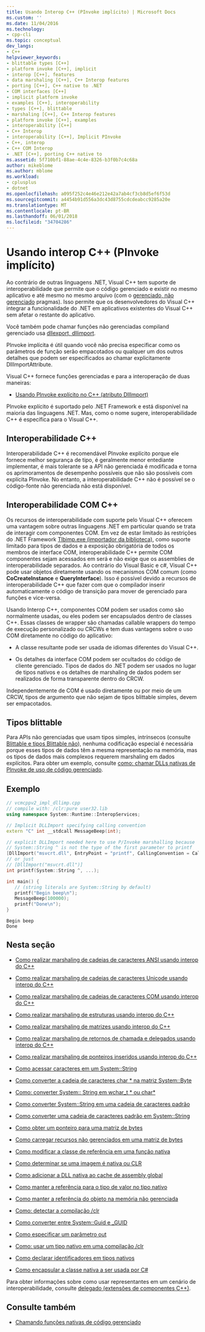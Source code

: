 ```yaml
---
title: Usando Interop C++ (PInvoke implícito) | Microsoft Docs
ms.custom: ''
ms.date: 11/04/2016
ms.technology:
- cpp-cli
ms.topic: conceptual
dev_langs:
- C++
helpviewer_keywords:
- blittable types [C++]
- platform invoke [C++], implicit
- interop [C++], features
- data marshaling [C++], C++ Interop features
- porting [C++], C++ native to .NET
- COM interfaces [C++]
- implicit platform invoke
- examples [C++], interoperability
- types [C++], blittable
- marshaling [C++], C++ Interop features
- platform invoke [C++], examples
- interoperability [C++]
- C++ Interop
- interoperability [C++], Implicit PInvoke
- C++, interop
- C++ COM Interop
- .NET [C++], porting C++ native to
ms.assetid: 5f710bf1-88ae-4c4e-8326-b3f0b7c4c68a
author: mikeblome
ms.author: mblome
ms.workload:
- cplusplus
- dotnet
ms.openlocfilehash: a095f252c4e46e212e42a7ab4cf3cb8d5ef6f53d
ms.sourcegitcommit: a4454b91d556a3dc43d8755cdcdeabcc9285a20e
ms.translationtype: MT
ms.contentlocale: pt-BR
ms.lasthandoff: 06/01/2018
ms.locfileid: "34704286"
---
```

# <a name="using-c-interop-implicit-pinvoke"></a>Usando interop C++ (PInvoke implícito)

Ao contrário de outras linguagens .NET, Visual C++ tem suporte de interoperabilidade que permite que o código gerenciado e existir no mesmo aplicativo e até mesmo no mesmo arquivo (com o [gerenciado, não gerenciado](../preprocessor/managed-unmanaged.md) pragmas). Isso permite que os desenvolvedores do Visual C++ integrar a funcionalidade do .NET em aplicativos existentes do Visual C++ sem afetar o restante do aplicativo.

Você também pode chamar funções não gerenciadas compiland gerenciado usa [dllexport, dllimport](../cpp/dllexport-dllimport.md).

PInvoke implícita é útil quando você não precisa especificar como os parâmetros de função serão empacotados ou qualquer um dos outros detalhes que podem ser especificados ao chamar explicitamente DllImportAttribute.

Visual C++ fornece funções gerenciadas e para a interoperação de duas maneiras:

- [Usando PInvoke explícito no C++ (atributo DllImport)](../dotnet/using-explicit-pinvoke-in-cpp-dllimport-attribute.md)

PInvoke explícito é suportado pelo .NET Framework e está disponível na maioria das linguagens .NET. Mas, como o nome sugere, interoperabilidade C++ é específica para o Visual C++.

## <a name="c-interop"></a>Interoperabilidade C++

Interoperabilidade C++ é recomendável PInvoke explícito porque ele fornece melhor segurança de tipo, é geralmente menor entediante implementar, é mais tolerante se a API não gerenciada é modificada e torna os aprimoramentos de desempenho possíveis que não são possíveis com explícita PInvoke. No entanto, a interoperabilidade C++ não é possível se o código-fonte não gerenciada não está disponível.

## <a name="c-com-interop"></a>Interoperabilidade COM C++

Os recursos de interoperabilidade com suporte pelo Visual C++ oferecem uma vantagem sobre outras linguagens .NET em particular quando se trata de interagir com componentes COM. Em vez de estar limitado às restrições do .NET Framework [Tlbimp.exe (importador da biblioteca)](/dotnet/framework/tools/tlbimp-exe-type-library-importer), como suporte limitado para tipos de dados e a exposição obrigatória de todos os membros de interface COM, interoperabilidade C++ permite COM componentes sejam acessados em será e não exige que os assemblies de interoperabilidade separados. Ao contrário do Visual Basic e c#, Visual C++ pode usar objetos diretamente usando os mecanismos COM comum (como **CoCreateInstance** e **QueryInterface**). Isso é possível devido a recursos de interoperabilidade C++ que fazer com que o compilador inserir automaticamente o código de transição para mover de gerenciado para funções e vice-versa.

Usando Interop C++, componentes COM podem ser usados como são normalmente usadas, ou eles podem ser encapsulados dentro de classes C++. Essas classes de wrapper são chamadas callable wrappers do tempo de execução personalizado ou CRCWs e tem duas vantagens sobre o uso COM diretamente no código do aplicativo:

- A classe resultante pode ser usada de idiomas diferentes do Visual C++.

- Os detalhes da interface COM podem ser ocultados do código de cliente gerenciado. Tipos de dados do .NET podem ser usados no lugar de tipos nativos e os detalhes de marshaling de dados podem ser realizados de forma transparente dentro do CRCW.

Independentemente de COM é usado diretamente ou por meio de um CRCW, tipos de argumento que não sejam de tipos blittable simples, devem ser empacotados.

## <a name="blittable-types"></a>Tipos blittable

Para APIs não gerenciadas que usam tipos simples, intrínsecos (consulte [Blittable e tipos Blittable não](/dotnet/framework/interop/blittable-and-non-blittable-types)), nenhuma codificação especial é necessária porque esses tipos de dados têm a mesma representação na memória, mas os tipos de dados mais complexos requerem marshaling em dados explícitos. Para obter um exemplo, consulte [como: chamar DLLs nativas de PInvoke de uso de código gerenciado](../dotnet/how-to-call-native-dlls-from-managed-code-using-pinvoke.md).

## <a name="example"></a>Exemplo

```cpp
// vcmcppv2_impl_dllimp.cpp
// compile with: /clr:pure user32.lib
using namespace System::Runtime::InteropServices;

// Implicit DLLImport specifying calling convention
extern "C" int __stdcall MessageBeep(int);

// explicit DLLImport needed here to use P/Invoke marshalling because
// System::String ^ is not the type of the first parameter to printf
[DllImport("msvcrt.dll", EntryPoint = "printf", CallingConvention = CallingConvention::Cdecl,  CharSet = CharSet::Ansi)]
// or just
// [DllImport("msvcrt.dll")]
int printf(System::String ^, ...);

int main() {
   // (string literals are System::String by default)
   printf("Begin beep\n");
   MessageBeep(100000);
   printf("Done\n");
}
```

```Output
Begin beep
Done
```

## <a name="in-this-section"></a>Nesta seção

- [Como realizar marshaling de cadeias de caracteres ANSI usando interop do C++](../dotnet/how-to-marshal-ansi-strings-using-cpp-interop.md)

- [Como realizar marshaling de cadeias de caracteres Unicode usando interop do C++](../dotnet/how-to-marshal-unicode-strings-using-cpp-interop.md)

- [Como realizar marshaling de cadeias de caracteres COM usando interop do C++](../dotnet/how-to-marshal-com-strings-using-cpp-interop.md)

- [Como realizar marshaling de estruturas usando interop do C++](../dotnet/how-to-marshal-structures-using-cpp-interop.md)

- [Como realizar marshaling de matrizes usando interop do C++](../dotnet/how-to-marshal-arrays-using-cpp-interop.md)

- [Como realizar marshaling de retornos de chamada e delegados usando interop do C++](../dotnet/how-to-marshal-callbacks-and-delegates-by-using-cpp-interop.md)

- [Como realizar marshaling de ponteiros inseridos usando interop do C++](../dotnet/how-to-marshal-embedded-pointers-using-cpp-interop.md)

- [Como acessar caracteres em um System::String](../dotnet/how-to-access-characters-in-a-system-string.md)

- [Como converter a cadeia de caracteres char * na matriz System::Byte](../dotnet/how-to-convert-char-star-string-to-system-byte-array.md)

- [Como: converter System:: String em wchar_t * ou char\*](../dotnet/how-to-convert-system-string-to-wchar-t-star-or-char-star.md)

- [Como converter System::String em uma cadeia de caracteres padrão](../dotnet/how-to-convert-system-string-to-standard-string.md)

- [Como converter uma cadeia de caracteres padrão em System::String](../dotnet/how-to-convert-standard-string-to-system-string.md)

- [Como obter um ponteiro para uma matriz de bytes](../dotnet/how-to-obtain-a-pointer-to-byte-array.md)

- [Como carregar recursos não gerenciados em uma matriz de bytes](../dotnet/how-to-load-unmanaged-resources-into-a-byte-array.md)

- [Como modificar a classe de referência em uma função nativa](../dotnet/how-to-modify-reference-class-in-a-native-function.md)

- [Como determinar se uma imagem é nativa ou CLR](../dotnet/how-to-determine-if-an-image-is-native-or-clr.md)

- [Como adicionar a DLL nativa ao cache de assembly global](../dotnet/how-to-add-native-dll-to-global-assembly-cache.md)

- [Como manter a referência para o tipo de valor no tipo nativo](../dotnet/how-to-hold-reference-to-value-type-in-native-type.md)

- [Como manter a referência do objeto na memória não gerenciada](../dotnet/how-to-hold-object-reference-in-unmanaged-memory.md)

- [Como: detectar a compilação /clr](../dotnet/how-to-detect-clr-compilation.md)

- [Como converter entre System::Guid e _GUID](../dotnet/how-to-convert-between-system-guid-and-guid.md)

- [Como especificar um parâmetro out](../dotnet/how-to-specify-an-out-parameter.md)

- [Como: usar um tipo nativo em uma compilação /clr](../dotnet/how-to-use-a-native-type-in-a-clr-compilation.md)

- [Como declarar identificadores em tipos nativos](../dotnet/how-to-declare-handles-in-native-types.md)

- [Como encapsular a classe nativa a ser usada por C#](../dotnet/how-to-wrap-native-class-for-use-by-csharp.md)

Para obter informações sobre como usar representantes em um cenário de interoperabilidade, consulte [delegado (extensões de componentes C++)](../windows/delegate-cpp-component-extensions.md).

## <a name="see-also"></a>Consulte também

- [Chamando funções nativas de código gerenciado](../dotnet/calling-native-functions-from-managed-code.md)
